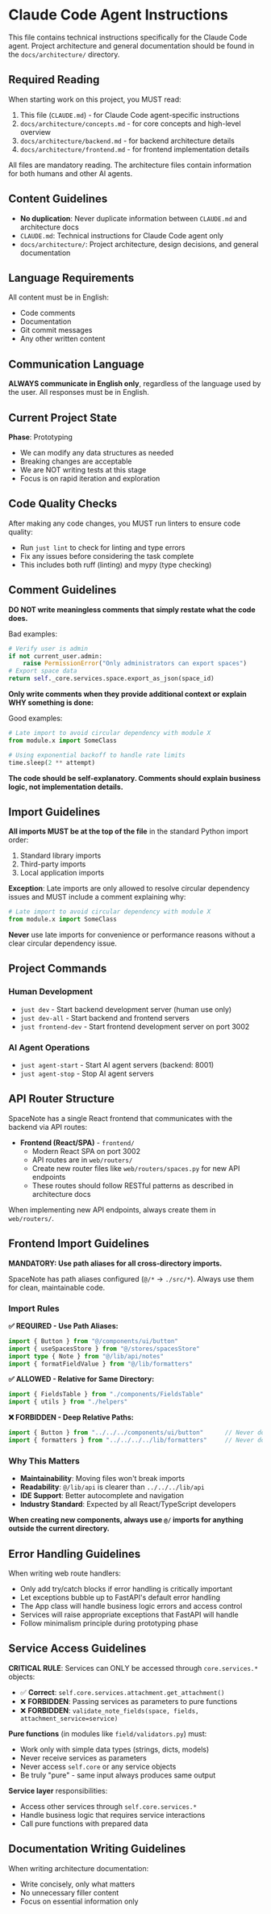 # Claude Code Agent Instructions

This file contains technical instructions specifically for the Claude Code agent. Project architecture and general documentation should be found in the `docs/architecture/` directory.

## Required Reading

When starting work on this project, you MUST read:
1. This file (`CLAUDE.md`) - for Claude Code agent-specific instructions
2. `docs/architecture/concepts.md` - for core concepts and high-level overview
3. `docs/architecture/backend.md` - for backend architecture details
4. `docs/architecture/frontend.md` - for frontend implementation details

All files are mandatory reading. The architecture files contain information for both humans and other AI agents.

## Content Guidelines

- **No duplication**: Never duplicate information between `CLAUDE.md` and architecture docs
- `CLAUDE.md`: Technical instructions for Claude Code agent only
- `docs/architecture/`: Project architecture, design decisions, and general documentation


## Language Requirements

All content must be in English:
- Code comments
- Documentation
- Git commit messages
- Any other written content

## Communication Language

**ALWAYS communicate in English only**, regardless of the language used by the user. All responses must be in English.

## Current Project State

**Phase**: Prototyping
- We can modify any data structures as needed
- Breaking changes are acceptable
- We are NOT writing tests at this stage
- Focus is on rapid iteration and exploration


## Code Quality Checks

After making any code changes, you MUST run linters to ensure code quality:
- Run `just lint` to check for linting and type errors
- Fix any issues before considering the task complete
- This includes both ruff (linting) and mypy (type checking)

## Comment Guidelines

**DO NOT write meaningless comments that simply restate what the code does.**

Bad examples:
```python
# Verify user is admin
if not current_user.admin:
    raise PermissionError("Only administrators can export spaces")
# Export space data
return self._core.services.space.export_as_json(space_id)
```

**Only write comments when they provide additional context or explain WHY something is done:**

Good examples:
```python
# Late import to avoid circular dependency with module X
from module.x import SomeClass

# Using exponential backoff to handle rate limits
time.sleep(2 ** attempt)
```

**The code should be self-explanatory. Comments should explain business logic, not implementation details.**

## Import Guidelines

**All imports MUST be at the top of the file** in the standard Python import order:
1. Standard library imports
2. Third-party imports
3. Local application imports

**Exception**: Late imports are only allowed to resolve circular dependency issues and MUST include a comment explaining why:
```python
# Late import to avoid circular dependency with module X
from module.x import SomeClass
```

**Never** use late imports for convenience or performance reasons without a clear circular dependency issue.

## Project Commands

### Human Development
- `just dev` - Start backend development server (human use only)
- `just dev-all` - Start backend and frontend servers
- `just frontend-dev` - Start frontend development server on port 3002

### AI Agent Operations
- `just agent-start` - Start AI agent servers (backend: 8001)
- `just agent-stop` - Stop AI agent servers

## API Router Structure

SpaceNote has a single React frontend that communicates with the backend via API routes:

- **Frontend (React/SPA)** - `frontend/`
  - Modern React SPA on port 3002
  - API routes are in `web/routers/` 
  - Create new router files like `web/routers/spaces.py` for new API endpoints
  - These routes should follow RESTful patterns as described in architecture docs

When implementing new API endpoints, always create them in `web/routers/`.

## Frontend Import Guidelines

**MANDATORY: Use path aliases for all cross-directory imports.**

SpaceNote has path aliases configured (`@/*` → `./src/*`). Always use them for clean, maintainable code.

### Import Rules

**✅ REQUIRED - Use Path Aliases:**
```typescript
import { Button } from "@/components/ui/button"
import { useSpacesStore } from "@/stores/spacesStore"
import type { Note } from "@/lib/api/notes"
import { formatFieldValue } from "@/lib/formatters"
```

**✅ ALLOWED - Relative for Same Directory:**
```typescript
import { FieldsTable } from "./components/FieldsTable"
import { utils } from "./helpers"
```

**❌ FORBIDDEN - Deep Relative Paths:**
```typescript
import { Button } from "../../../components/ui/button"      // Never do this
import { formatters } from "../../../../lib/formatters"     // Never do this
```

### Why This Matters

- **Maintainability**: Moving files won't break imports
- **Readability**: `@/lib/api` is clearer than `../../../lib/api`
- **IDE Support**: Better autocomplete and navigation
- **Industry Standard**: Expected by all React/TypeScript developers

**When creating new components, always use `@/` imports for anything outside the current directory.**


## Error Handling Guidelines

When writing web route handlers:
- Only add try/catch blocks if error handling is critically important
- Let exceptions bubble up to FastAPI's default error handling
- The App class will handle business logic errors and access control
- Services will raise appropriate exceptions that FastAPI will handle
- Follow minimalism principle during prototyping phase

## Service Access Guidelines

**CRITICAL RULE**: Services can ONLY be accessed through `core.services.*` objects:

- ✅ **Correct**: `self.core.services.attachment.get_attachment()`
- ❌ **FORBIDDEN**: Passing services as parameters to pure functions
- ❌ **FORBIDDEN**: `validate_note_fields(space, fields, attachment_service=service)`

**Pure functions** (in modules like `field/validators.py`) must:
- Work only with simple data types (strings, dicts, models)
- Never receive services as parameters
- Never access `self.core` or any service objects
- Be truly "pure" - same input always produces same output

**Service layer** responsibilities:
- Access other services through `self.core.services.*`
- Handle business logic that requires service interactions
- Call pure functions with prepared data

## Documentation Writing Guidelines

When writing architecture documentation:
- Write concisely, only what matters
- No unnecessary filler content
- Focus on essential information only